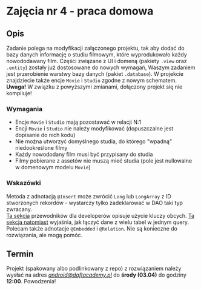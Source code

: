 # Zajęcia nr 4 - praca domowa

## Opis
Zadanie polega na modyfikacji załączonego projektu, tak aby dodać do bazy danych informację o studiu filmowym, które wyprodukowało każdy nowododawany film.
Części związane z UI i domeną (pakiety `.view` oraz `.entity`) zostały już dostosowane do nowych wymagań, Waszym zadaniem jest przerobienie warstwy bazy danych (pakiet `.database`).
W projekcie znajdziecie także encje `Movie` i `Studio` zgodne z nowym schematem.
**Uwaga!** W związku z powyższymi zmianami, dołączony projekt się nie kompiluje!

### Wymagania
* Encje `Movie` i `Studio` mają pozostawać w relacji N:1
* Encji `Movie` i `Studio` nie należy modyfikować (dopuszczalne jest dopisanie do nich kodu)
* Nie można utworzyć domyślnego studia, do którego "wpadną" niedookreślone filmy
* Każdy nowododany film musi być przypisany do studia
* Filmy pobierane z assetów nie muszą mieć studia (pole jest nullowalne w domenowym modelu `Movie`)

### Wskazówki
Metoda z adnotacją `@Insert` może zwrócić `Long` lub `LongArray` z ID stworzonych rekordów - wystarczy tylko zadeklarować w DAO taki typ zwracany.  
[Ta sekcja](https://developer.android.com/training/data-storage/room/defining-data#object-relationships) przewodników dla developerów opisuje użycie kluczy obcych.
[Ta sekcja natomiast](https://developer.android.com/training/data-storage/room/accessing-data#query-multiple-tables) wyjaśnia, jak łączyć dane z wielu tabel w jednym query.
Polecam także adnotacje `@Embedded` i `@Relation`. Nie są konieczne do rozwiązania, ale mogą pomóc.

## Termin
Projekt (spakowany albo podlinkowany z repo) z rozwiązaniem należy wysłać na adres *android@daftacademy.pl* do **środy (03.04)** do godziny **12:00**. Powodzenia!

